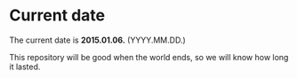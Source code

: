 # Current date

The current date is **2015.01.06.** (YYYY.MM.DD.)

This repository will be good when the world ends, so we will know how long it lasted.
